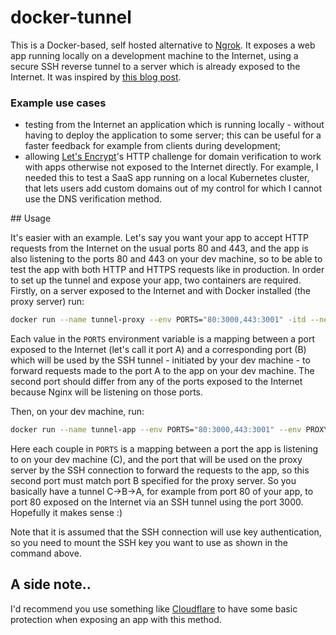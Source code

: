 # docker-tunnel

This is a Docker-based, self hosted alternative to [Ngrok](https://ngrok.com/). It exposes a web app running locally on a development machine to the Internet, using a secure SSH reverse tunnel to a server which is already exposed to the Internet. It was inspired by [this blog post](https://jerrington.me/posts/2019-01-29-self-hosted-ngrok.html).

### Example use cases

- testing from the Internet an application which is running locally - without having to deploy the application to some server; this can be useful for a faster feedback for example from clients during development;
- allowing [Let's Encrypt](https://letsencrypt.org/)'s HTTP challenge for domain verification to work with apps otherwise not exposed to the Internet directly. For example, I needed this to test a SaaS app running on a local Kubernetes cluster, that lets users add custom domains out of my control for which I cannot use the DNS verification method.


## Usage

It's easier with an example. Let's say you want your app to accept HTTP requests from the Internet on the usual ports 80 and 443, and the app is also listening to the ports 80 and 443 on your dev machine, so to be able to test the app with both HTTP and HTTPS requests like in production. In order to set up the tunnel and expose your app, two containers are required. Firstly, on a server exposed to the Internet and with Docker installed (the proxy server) run:

```bash
docker run --name tunnel-proxy --env PORTS="80:3000,443:3001" -itd --net=host vitobotta/docker-tunnel:0.30.0 proxy
```

Each value in the `PORTS` environment variable is a mapping between a port exposed to the Internet (let's call it port A) and a corresponding port (B) which will be used by the SSH tunnel - initiated by your dev machine - to forward requests made to the port A to the app on your dev machine. The second port should differ from any of the ports exposed to the Internet because Nginx will be listening on those ports.


Then, on your dev machine, run:

```bash
docker run --name tunnel-app --env PORTS="80:3000,443:3001" --env PROXY_HOST="1.2.3.4" --env PROXY_SSH_PORT="22" --env PROXY_SSH_USER="${USER}" -v "${HOME}/.ssh/id_rsa:/ssh.key" -itd vitobotta/docker-tunnel:0.30.0 app
```

Here each couple in `PORTS` is a mapping between a port the app is listening to on your dev machine (C), and the port that will be used on the proxy server by the SSH connection to forward the requests to the app, so this second port must match port B specified for the proxy server. So you basically have a tunnel C->B->A, for example from port 80 of your app, to port 80 exposed on the Internet via an SSH tunnel using the port 3000. Hopefully it makes sense :)

Note that it is assumed that the SSH connection will use key authentication, so you need to mount the SSH key you want to use as shown in the command above.


## A side note..

I'd recommend you use something like [Cloudflare](https://www.cloudflare.com/) to have some basic protection when exposing an app with this method.
